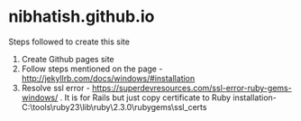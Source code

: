 # nibhatish.github.io

Steps followed to create this site

1. Create Github pages site
2.  Follow steps mentioned on the page - http://jekyllrb.com/docs/windows/#installation
3. Resolve ssl error - https://superdevresources.com/ssl-error-ruby-gems-windows/ . It is for Rails but just copy certificate to Ruby installation- C:\tools\ruby23\lib\ruby\2.3.0\rubygems\ssl_certs
